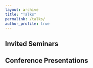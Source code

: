 ```yaml
---
layout: archive
title: "Talks"
permalink: /talks/
author_profile: true
---
```


Invited Seminars
----------------

Conference Presentations
------------------------


